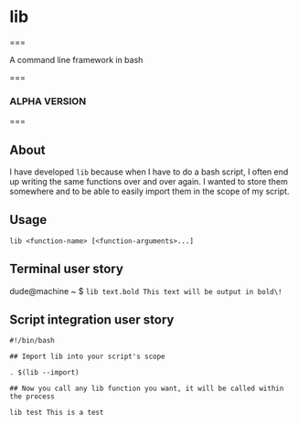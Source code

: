 # lib 
===

A command line framework in bash

===
### ALPHA VERSION
===

## About

I have developed `lib` because when I have to do a bash script, I often end up writing the same functions over and over again. I wanted to store them somewhere and to be able to easily import them in the scope of my script.

## Usage

`lib <function-name> [<function-arguments>...]`

## Terminal user story

dude@machine ~ $ `lib text.bold This text will be output in bold\!`

## Script integration user story

    #!/bin/bash

    ## Import lib into your script's scope

    . $(lib --import)

    ## Now you call any lib function you want, it will be called within the process

    lib test This is a test
